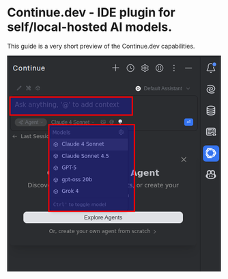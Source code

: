 # Continue.dev - IDE plugin for self/local-hosted AI models.

This guide is a very short preview of the Continue.dev capabilities.

![ContinueDev.png](ContinueDev.png)
